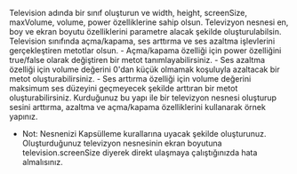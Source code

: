  Television adında bir sınıf oluşturun ve width, height, screenSize, maxVolume, volume, power özelliklerine sahip olsun.
 Televizyon nesnesi en, boy ve ekran boyutu özelliklerini parametre alacak şekilde oluşturulabilsin. Television sınıfında açma/kapama, ses arttırma ve
 ses azaltma işlevlerini gerçekleştiren metotlar olsun.
    - Açma/kapama özelliği için power özelliğini true/false olarak değiştiren bir metot tanımlayabilirsiniz.
    - Ses azaltma özelliği için volume değerini 0'dan küçük olmamak koşuluyla azaltacak bir metot oluşturabilirsiniz.
    - Ses arttırma özelliği için volume değerini maksimum ses düzeyini geçmeyecek şekilde arttıran bir metot oluşturabilirsiniz.
 Kurduğunuz bu yapı ile bir televizyon nesnesi oluşturup sesini arttırma, azaltma ve açma/kapama özelliklerini kullanarak örnek yapınız.

* Not: Nesnenizi Kapsülleme kurallarına uyacak şekilde oluşturunuz. 
Oluşturduğunuz televizyon nesnesinin ekran boyutuna television.screenSize diyerek direkt ulaşmaya çalıştığınızda hata almalısınız.